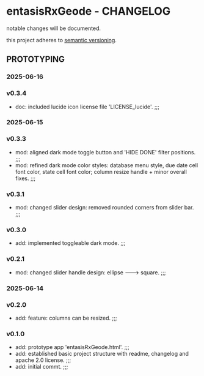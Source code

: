 # entasisRxGeode - CHANGELOG

notable changes will be documented.

this project adheres to [semantic versioning](https://semver.org/spec/v2.0.0.html).

## PROTOTYPING

### 2025-06-16

### v0.3.4

- doc: included lucide icon license file 'LICENSE_lucide'. ;;;

### 2025-06-15

### v0.3.3

- mod: aligned dark mode toggle button and 'HIDE DONE' filter positions. ;;;
- mod: refined dark mode color styles: database menu style, due date cell font color, state cell font color; column resize handle + minor overall fixes. ;;;

### v0.3.1

- mod: changed slider design: removed rounded corners from slider bar. ;;;

### v0.3.0

- add: implemented toggleable dark mode. ;;;

### v0.2.1

- mod: changed slider handle design: ellipse ---> square. ;;;

### 2025-06-14

### v0.2.0

- add: feature: columns can be resized. ;;;

### v0.1.0

- add: prototype app 'entasisRxGeode.html'. ;;;
- add: established basic project structure with readme, changelog and apache 2.0 license. ;;;
- add: initial commt. ;;;
